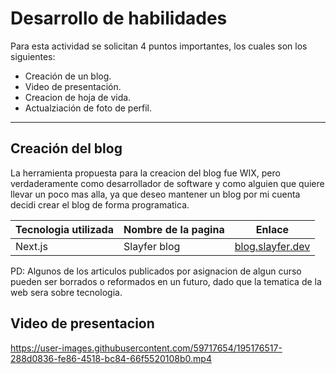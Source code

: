 # Desarrollo de habilidades

Para esta actividad se solicitan 4 puntos importantes, los cuales son los siguientes:

- Creación de un blog.
- Video de presentación.
- Creacion de hoja de vida.
- Actualziación de foto de perfil.

---

## Creación del blog

La herramienta propuesta para la creacion del blog fue WIX, pero verdaderamente como desarrollador
de software y como alguien que quiere llevar un poco mas alla, ya que deseo mantener un blog por 
mi cuenta decidi crear el blog de forma programatica.

| Tecnologia utilizada | Nombre de la pagina | Enlace |
|-------|----------|--------|
| Next.js | Slayfer blog | [blog.slayfer.dev](https://blog.slayfer.dev) |

PD: Algunos de los articulos publicados por asignacion de algun curso pueden ser borrados o reformados
en un futuro, dado que la tematica de la web sera sobre tecnologia.

## Video de presentacion

https://user-images.githubusercontent.com/59717654/195176517-288d0836-fe86-4518-bc84-66f5520108b0.mp4

